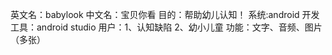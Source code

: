 英文名：babylook
中文名：宝贝你看
    目的：帮助幼儿认知！
    系统:android
    开发工具：android studio
用户：1、认知缺陷 2、幼小儿童
功能：文字、音频、图片（多张）

